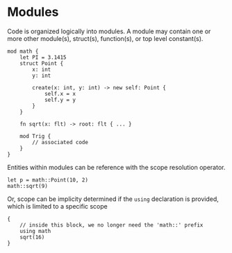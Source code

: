 # Modules
Code is organized logically into modules. A module may contain one or more other module(s), struct(s), function(s), or top level constant(s).

```eisen
mod math {
    let PI = 3.1415
    struct Point {
        x: int
        y: int

        create(x: int, y: int) -> new self: Point {
            self.x = x
            self.y = y
        }
    }

    fn sqrt(x: flt) -> root: flt { ... }

    mod Trig {
        // associated code
    }
}
```

Entities within modules can be reference with the scope resolution operator.

```eisen
let p = math::Point(10, 2)
math::sqrt(9)
```

Or, scope can be implicity determined if the `using` declaration is provided, which is limited to a specific scope

```eisen
{
    // inside this block, we no longer need the 'math::' prefix
    using math
    sqrt(16)
}
```
